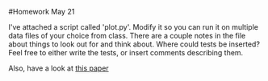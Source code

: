 #Homework May 21

I've attached a script called 'plot.py'. Modify it so you can run it on multiple data files of your choice from class. There are a couple notes in the file about things to look out for and think about. Where could tests be inserted? Feel free to either write the tests, or insert comments describing them.

Also, have a look at [this paper](http://www.plosbiology.org/article/info%3Adoi%2F10.1371%2Fjournal.pbio.1001745)



